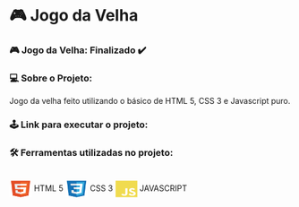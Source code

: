 # 🎮 Jogo da Velha

### 🎮 Jogo da Velha: Finalizado ✔️

### 💻 Sobre o Projeto:
Jogo da velha feito utilizando o básico de HTML 5, CSS 3 e Javascript puro.

### 🕹️ Link para executar o projeto:

### 🛠️ Ferramentas utilizadas no projeto:
<div style="display: inline_block"><br>
  <img align="center" alt="Rafa-HTML" height="30" width="40" src="https://raw.githubusercontent.com/devicons/devicon/master/icons/html5/html5-original.svg"> HTML 5
  <img align="center" alt="Rafa-CSS" height="30" width="40" src="https://raw.githubusercontent.com/devicons/devicon/master/icons/css3/css3-original.svg"> CSS 3
  <img align="center" alt="Rafa-Js" height="30" width="40" src="https://raw.githubusercontent.com/devicons/devicon/master/icons/javascript/javascript-plain.svg"> JAVASCRIPT
</div>
